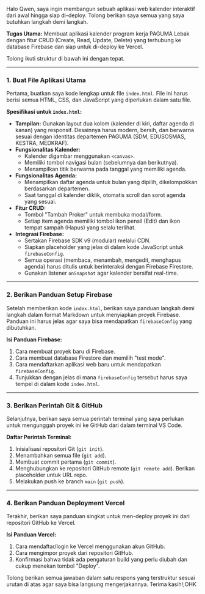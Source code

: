 Halo Qwen, saya ingin membangun sebuah aplikasi web kalender interaktif dari awal hingga siap di-deploy. Tolong berikan saya semua yang saya butuhkan langkah demi langkah.

**Tugas Utama:** Membuat aplikasi kalender program kerja PAGUMA Lebak dengan fitur CRUD (Create, Read, Update, Delete) yang terhubung ke database Firebase dan siap untuk di-deploy ke Vercel.

Tolong ikuti struktur di bawah ini dengan tepat.

---

### 1. Buat File Aplikasi Utama

Pertama, buatkan saya kode lengkap untuk file `index.html`. File ini harus berisi semua HTML, CSS, dan JavaScript yang diperlukan dalam satu file.

**Spesifikasi untuk `index.html`:**
* **Tampilan:** Gunakan layout dua kolom (kalender di kiri, daftar agenda di kanan) yang responsif. Desainnya harus modern, bersih, dan berwarna sesuai dengan identitas departemen PAGUMA (SDM, EDUSOSMAS, KESTRA, MEDKRAF).
* **Fungsionalitas Kalender:**
    * Kalender digambar menggunakan `<canvas>`.
    * Memiliki tombol navigasi bulan (sebelumnya dan berikutnya).
    * Menampilkan titik berwarna pada tanggal yang memiliki agenda.
* **Fungsionalitas Agenda:**
    * Menampilkan daftar agenda untuk bulan yang dipilih, dikelompokkan berdasarkan departemen.
    * Saat tanggal di kalender diklik, otomatis scroll dan sorot agenda yang sesuai.
* **Fitur CRUD:**
    * Tombol "Tambah Proker" untuk membuka modal/form.
    * Setiap item agenda memiliki tombol ikon pensil (Edit) dan ikon tempat sampah (Hapus) yang selalu terlihat.
* **Integrasi Firebase:**
    * Sertakan Firebase SDK v9 (modular) melalui CDN.
    * Siapkan placeholder yang jelas di dalam kode JavaScript untuk `firebaseConfig`.
    * Semua operasi (membaca, menambah, mengedit, menghapus agenda) harus ditulis untuk berinteraksi dengan Firebase Firestore.
    * Gunakan listener `onSnapshot` agar kalender bersifat real-time.

---

### 2. Berikan Panduan Setup Firebase

Setelah memberikan kode `index.html`, berikan saya panduan langkah demi langkah dalam format Markdown untuk menyiapkan proyek Firebase. Panduan ini harus jelas agar saya bisa mendapatkan `firebaseConfig` yang dibutuhkan.

**Isi Panduan Firebase:**
1.  Cara membuat proyek baru di Firebase.
2.  Cara membuat database Firestore dan memilih "test mode".
3.  Cara mendaftarkan aplikasi web baru untuk mendapatkan `firebaseConfig`.
4.  Tunjukkan dengan jelas di mana `firebaseConfig` tersebut harus saya tempel di dalam kode `index.html`.

---

### 3. Berikan Perintah Git & GitHub

Selanjutnya, berikan saya semua perintah terminal yang saya perlukan untuk mengunggah proyek ini ke GitHub dari dalam terminal VS Code.

**Daftar Perintah Terminal:**
1.  Inisialisasi repositori Git (`git init`).
2.  Menambahkan semua file (`git add`).
3.  Membuat commit pertama (`git commit`).
4.  Menghubungkan ke repositori GitHub remote (`git remote add`). Berikan placeholder untuk URL repo.
5.  Melakukan push ke branch `main` (`git push`).

---

### 4. Berikan Panduan Deployment Vercel

Terakhir, berikan saya panduan singkat untuk men-deploy proyek ini dari repositori GitHub ke Vercel.

**Isi Panduan Vercel:**
1.  Cara mendaftar/login ke Vercel menggunakan akun GitHub.
2.  Cara mengimpor proyek dari repositori GitHub.
3.  Konfirmasi bahwa tidak ada pengaturan build yang perlu diubah dan cukup menekan tombol "Deploy".

Tolong berikan semua jawaban dalam satu respons yang terstruktur sesuai urutan di atas agar saya bisa langsung mengerjakannya. Terima kasih!;OHK